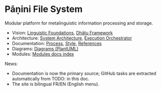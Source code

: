 # Pāṇini File System

Modular platform for metalinguistic information processing and storage.

- Vision: [Linguistic Foundations](linguistic-foundations.md), [Dhātu Framework](dhatu-framework.md)
- Architecture: [System Architecture](architecture.md), [Execution Orchestrator](specs/execution-orchestrator.md)
- Documentation: [Process](doc-process.md), [Style](style-guide.md), [References](references.md)
- Diagrams: [Diagrams (PlantUML)](diagrams.md)
- Modules: [Modules docs index](../modules/index.md)

News:
- Documentation is now the primary source; GitHub tasks are extracted automatically from TODO: in this doc.
- The site is bilingual FR/EN (English menu).
